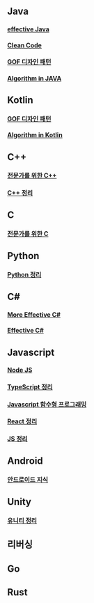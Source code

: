 


## Java
#### [effective Java](https://github.com/heetsamber/effective_java)
#### [Clean Code](https://github.com/heetsamber/Clean_Code)
#### [GOF 디자인 패턴](https://github.com/heetsamber/Design-Patterns-in-Java)
#### [Algorithm in JAVA](https://github.com/heetsamber/Algorithm-in-Java-Kotlin/tree/main/Java)

## Kotlin

#### [GOF 디자인 패턴](https://github.com/heetsamber/Kotlin-DesignPatterns)
#### [Algorithm in Kotlin](https://github.com/heetsamber/Algorithm-in-Java-Kotlin/tree/main/Kotlin)

## C++
#### [전문가를 위한 C++](https://github.com/BitaminW/cpp_guideline/tree/main/expert_cpp/chapter01)
#### [C++ 정리](https://github.com/BitaminW/cpp_guideline/tree/main/Cpp)

## C
#### [전문가를 위한 C](https://github.com/BitaminW/C_Programing)

## Python
#### [Python 정리](https://github.com/eunhatbe/Python_Study/tree/main/Other)


## C#
#### [More Effective C#](https://github.com/Milkis2022/C_Sharp-Study/tree/main/More_Effective)
#### [Effective C#]()


## Javascript
#### [Node JS](https://github.com/hindong/node_JS_lecture)

#### [TypeScript 정리](https://github.com/hindong/typescript_lecture)

#### [Javascript 함수형 프로그래밍](https://github.com/hindong/FunctionPrograming_Example)

#### [React 정리](https://github.com/hindong/JS_issue/tree/main/React)

#### [JS 정리](https://github.com/hindong/JS_issue/tree/main)


## Android
#### [안드로이드 지식](https://github.com/heetsamber/Andriod_Study)

## Unity
#### [유니티 정리]()

## 리버싱
#### 

## Go

## Rust
